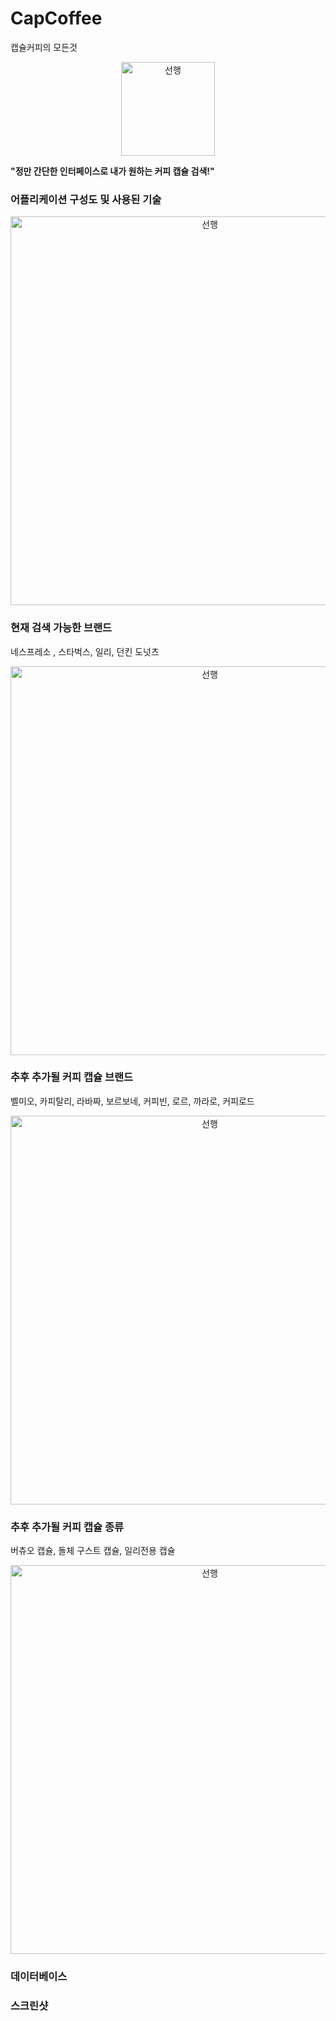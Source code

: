 # CapCoffee
캡슐커피의 모든것

<p align="center"> <img width="150" alt="선행" src="https://user-images.githubusercontent.com/37679062/78797400-9b228a00-79f2-11ea-9511-0e4c3293462e.png"> </p>


__"정만 간단한 인터페이스로 내가 원하는 커피 캡슐 검색!"__

### 어플리케이션 구성도 및 사용된 기술

<p align="center"> <img width="622" alt="선행" src="https://user-images.githubusercontent.com/37679062/77749427-59dec180-7065-11ea-8d4f-9aad51e920a5.JPG"> </p>

### 현재 검색 가능한 브랜드

네스프레소 , 스타벅스, 일리, 던킨 도넛츠

<p align="center"> <img width="622" alt="선행" src="https://user-images.githubusercontent.com/37679062/78652913-54069d00-78fd-11ea-9ea1-355f2adda772.png"> </p>


### 추후 추가될 커피 캡슐 브랜드

벨미오, 카피탈리, 라바짜, 보르보네, 커피빈, 로르, 까라로, 커피로드

<p align="center"> <img width="622" alt="선행" src="https://user-images.githubusercontent.com/37679062/78652250-7350fa80-78fc-11ea-9d5c-96faad1467b9.png"> </p>

### 추후 추가될 커피 캡슐 종류

버츄오 캡슐, 돌체 구스트 캡슐, 일리전용 캡슐

<p align="center"> <img width="622" alt="선행" src="https://user-images.githubusercontent.com/37679062/78797167-4f6fe080-79f2-11ea-8057-1b85816e7624.png"> </p>

### 데이터베이스



### 스크린샷
 


